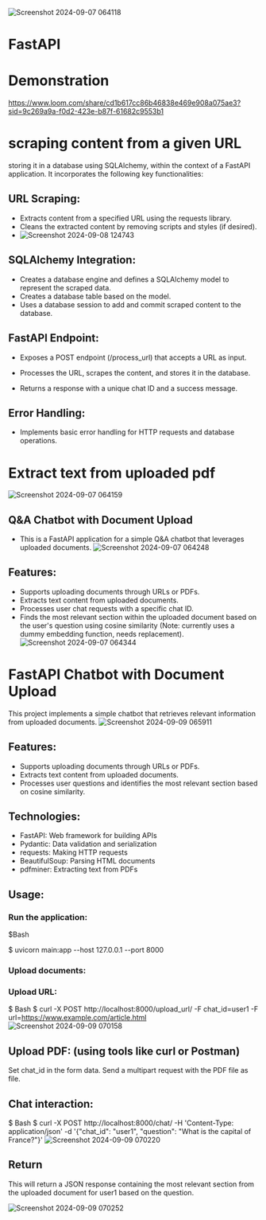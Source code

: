 
![Screenshot 2024-09-07 064118](https://github.com/user-attachments/assets/c911dee9-7f8a-4698-8d2d-6abc10f5d07b)
# FastAPI
# **Demonstration** 
https://www.loom.com/share/cd1b617cc86b46838e469e908a075ae3?sid=9c269a9a-f0d2-423e-b87f-61682c9553b1
# **scraping content from a given URL** 
storing it in a database using SQLAlchemy, within the context of a FastAPI application. It incorporates the following key functionalities:

## URL Scraping: 

- Extracts content from a specified URL using the requests library.
- Cleans the extracted content by removing scripts and styles (if desired).
- ![Screenshot 2024-09-08 124743](https://github.com/user-attachments/assets/a8e6340c-12a9-4518-b8fd-6af2d6b5993a)
## SQLAlchemy Integration:

- Creates a database engine and defines a SQLAlchemy model to represent the scraped data.
- Creates a database table based on the model.
- Uses a database session to add and commit scraped content to the database.
## FastAPI Endpoint:

- Exposes a POST endpoint (/process_url) that accepts a URL as input.
- Processes the URL, scrapes the content, and stores it in the database.

- Returns a response with a unique chat ID and a success message.
## Error Handling:

- Implements basic error handling for HTTP requests and database operations.

 # **Extract text from uploaded pdf**
 ![Screenshot 2024-09-07 064159](https://github.com/user-attachments/assets/210f5314-6620-420f-9800-d5304ba901a4)
 ## Q&A Chatbot with Document Upload
- This is a FastAPI application for a simple Q&A chatbot that leverages uploaded documents.
![Screenshot 2024-09-07 064248](https://github.com/user-attachments/assets/cb6df137-da7e-445c-86a4-9324d75e514f)
## Features:

- Supports uploading documents through URLs or PDFs.
- Extracts text content from uploaded documents.
- Processes user chat requests with a specific chat ID.
- Finds the most relevant section within the uploaded document based on the user's question using cosine similarity (Note: currently uses a dummy embedding function, needs replacement).
![Screenshot 2024-09-07 064344](https://github.com/user-attachments/assets/7b95402f-b82d-4899-8a53-7649e61b8df9)
# **FastAPI Chatbot with Document Upload**
This project implements a simple chatbot that retrieves relevant information from uploaded documents.
![Screenshot 2024-09-09 065911](https://github.com/user-attachments/assets/471e0d5e-cbbe-47ce-821d-187862b41d90)
## Features:

- Supports uploading documents through URLs or PDFs.
- Extracts text content from uploaded documents.
- Processes user questions and identifies the most relevant section based on cosine similarity.

## Technologies:

- FastAPI: Web framework for building APIs
- Pydantic: Data validation and serialization
- requests: Making HTTP requests
- BeautifulSoup: Parsing HTML documents
- pdfminer: Extracting text from PDFs

## Usage:

### Run the application:
$Bash

$ uvicorn main:app --host 127.0.0.1 --port 8000


### Upload documents:
### Upload URL:
$ Bash
$ curl -X POST http://localhost:8000/upload_url/ -F chat_id=user1 -F url=https://www.example.com/article.html
![Screenshot 2024-09-09 070158](https://github.com/user-attachments/assets/df41bf19-352b-4a14-be97-d5ce0b3bdca0)
## Upload PDF: (using tools like curl or Postman)
Set chat_id in the form data.
Send a multipart request with the PDF file as file.
## Chat interaction:
$ Bash
$ curl -X POST http://localhost:8000/chat/ -H 'Content-Type: application/json' -d '{"chat_id": "user1", "question": "What is the capital of France?"}'
![Screenshot 2024-09-09 070220](https://github.com/user-attachments/assets/1d5ea7a9-f1f0-45a2-a1bc-71ab86e8cc3c)

## Return
This will return a JSON response containing the most relevant section from the uploaded document for user1 based on the question. 

![Screenshot 2024-09-09 070252](https://github.com/user-attachments/assets/cbe6712a-e3df-49ca-8f71-e2646f9ed3a2)


